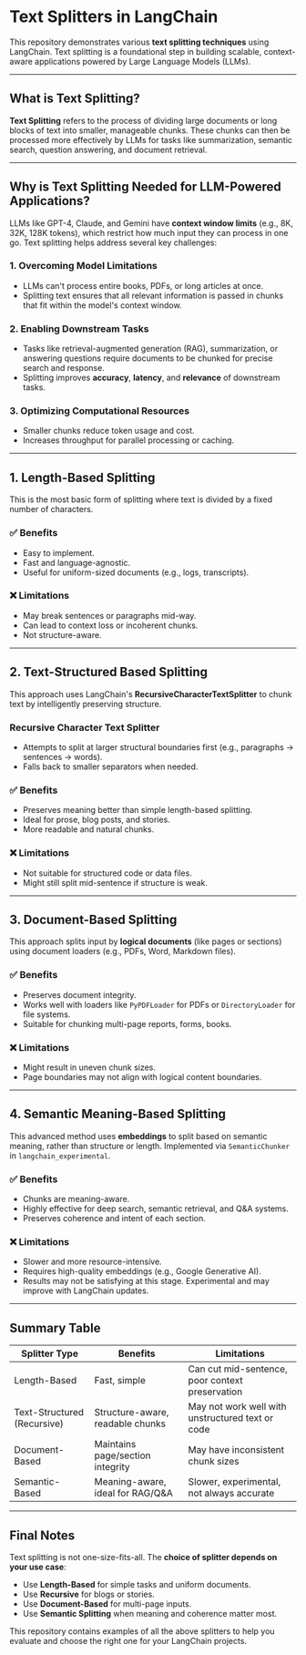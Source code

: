 # Text Splitters in LangChain

This repository demonstrates various **text splitting techniques** using LangChain. Text splitting is a foundational step in building scalable, context-aware applications powered by Large Language Models (LLMs).

---

## What is Text Splitting?

**Text Splitting** refers to the process of dividing large documents or long blocks of text into smaller, manageable chunks. These chunks can then be processed more effectively by LLMs for tasks like summarization, semantic search, question answering, and document retrieval.

---

## Why is Text Splitting Needed for LLM-Powered Applications?

LLMs like GPT-4, Claude, and Gemini have **context window limits** (e.g., 8K, 32K, 128K tokens), which restrict how much input they can process in one go. Text splitting helps address several key challenges:

### 1. Overcoming Model Limitations
- LLMs can't process entire books, PDFs, or long articles at once.
- Splitting text ensures that all relevant information is passed in chunks that fit within the model's context window.

### 2. Enabling Downstream Tasks
- Tasks like retrieval-augmented generation (RAG), summarization, or answering questions require documents to be chunked for precise search and response.
- Splitting improves **accuracy**, **latency**, and **relevance** of downstream tasks.

### 3. Optimizing Computational Resources
- Smaller chunks reduce token usage and cost.
- Increases throughput for parallel processing or caching.

---

## 1. Length-Based Splitting

This is the most basic form of splitting where text is divided by a fixed number of characters.

### ✅ Benefits
- Easy to implement.
- Fast and language-agnostic.
- Useful for uniform-sized documents (e.g., logs, transcripts).

### ❌ Limitations
- May break sentences or paragraphs mid-way.
- Can lead to context loss or incoherent chunks.
- Not structure-aware.

---

## 2. Text-Structured Based Splitting

This approach uses LangChain's **RecursiveCharacterTextSplitter** to chunk text by intelligently preserving structure.

### Recursive Character Text Splitter
- Attempts to split at larger structural boundaries first (e.g., paragraphs → sentences → words).
- Falls back to smaller separators when needed.

### ✅ Benefits
- Preserves meaning better than simple length-based splitting.
- Ideal for prose, blog posts, and stories.
- More readable and natural chunks.

### ❌ Limitations
- Not suitable for structured code or data files.
- Might still split mid-sentence if structure is weak.

---

## 3. Document-Based Splitting

This approach splits input by **logical documents** (like pages or sections) using document loaders (e.g., PDFs, Word, Markdown files).

### ✅ Benefits
- Preserves document integrity.
- Works well with loaders like `PyPDFLoader` for PDFs or `DirectoryLoader` for file systems.
- Suitable for chunking multi-page reports, forms, books.

### ❌ Limitations
- Might result in uneven chunk sizes.
- Page boundaries may not align with logical content boundaries.

---

## 4. Semantic Meaning-Based Splitting

This advanced method uses **embeddings** to split based on semantic meaning, rather than structure or length. Implemented via `SemanticChunker` in `langchain_experimental`.

### ✅ Benefits
- Chunks are meaning-aware.
- Highly effective for deep search, semantic retrieval, and Q&A systems.
- Preserves coherence and intent of each section.

### ❌ Limitations
- Slower and more resource-intensive.
- Requires high-quality embeddings (e.g., Google Generative AI).
- Results may not be satisfying at this stage. Experimental and may improve with LangChain updates.

---

## Summary Table

| Splitter Type              | Benefits                                              | Limitations                                                    |
|---------------------------|-------------------------------------------------------|----------------------------------------------------------------|
| Length-Based              | Fast, simple                                          | Can cut mid-sentence, poor context preservation                |
| Text-Structured (Recursive) | Structure-aware, readable chunks                    | May not work well with unstructured text or code               |
| Document-Based            | Maintains page/section integrity                      | May have inconsistent chunk sizes                              |
| Semantic-Based            | Meaning-aware, ideal for RAG/Q&A                      | Slower, experimental, not always accurate                      |

---

## Final Notes

Text splitting is not one-size-fits-all. The **choice of splitter depends on your use case**:
- Use **Length-Based** for simple tasks and uniform documents.
- Use **Recursive** for blogs or stories.
- Use **Document-Based** for multi-page inputs.
- Use **Semantic Splitting** when meaning and coherence matter most.

This repository contains examples of all the above splitters to help you evaluate and choose the right one for your LangChain projects.
